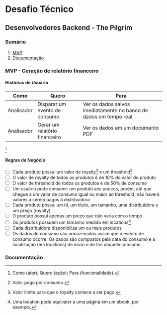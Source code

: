 # Desafio Técnico

## Desenvolvedores Backend - The Pilgrim

### Sumário

1. [MVP](#MVP---Geração-de-relatório-financeiro)
1. [Documentação](#Documentação)

### MVP - Geração de relatório financeiro

#### Histórias de Usuário

| Como       | Quero                         | Para                                                              |
| ---------- | ----------------------------- | ----------------------------------------------------------------- |
| Analisador | Disparar um evento de consumo | Ver os dados salvos imediatamente no banco de dados em tempo real |
| Analisador | Gerar um relatório financeiro | Ver os dados em um documento PDF                                  |

[^1]

#### Regras de Negócio

- [ ] Cada produto possui um valor de royalty[^2] e um threshold[^3]
- [ ] O valor de royalty de todos os produtos é de 10% do valor do produto
- [ ] O valor de threshold de todos os produtos é de 50% de consumo
- [ ] Um usuário pode consumir um produto aos poucos, porém, até que chegue a um valor de consumo igual ou maior ao threshold, não haverá valores a serem pagos à distribuidora
- [ ] Cada produto possui um id, um título, um tamanho, uma distribuidora e um preço (royalty)
- [ ] O produto possui apenas um preço que não varia com o tempo
- [ ] Os produtos possuem um tamanho medido em locations[^4]
- [ ] Cada distribuidora disponibiliza um ou mais produtos
- [ ] Os dados de consumo são armazenados assim que o evento de consumo ocorre. Os dados são compostos pela data do consumo e a localização (em locations) de início e de fim daquele consumo

[^1]: Como (ator); Quero (ação); Para (funcionalidade).
[^2]: Valor pago por consumo.
[^3]: Valor limite para que o royalty comece a ser pago.
[^4]: Uma location pode equivaler a uma página em um ebook, por exemplo.

### Documentação

